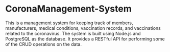 # CoronaManagement-System
This is a management system for keeping track of members, manufacturers, medical conditions, vaccination records, and vaccinations related to the coronavirus. The system is built using Node.js and PostgreSQL as the database. It provides a RESTful API for performing some of the  CRUD operations on the data.
